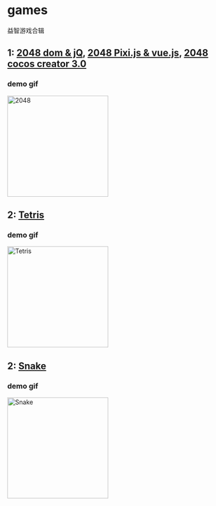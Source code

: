 # games
益智游戏合辑

## 1: [2048 dom & jQ](https://github.com/benbenye/2048),  [2048 Pixi.js & vue.js](https://github.com/benbenye/2048/tree/pixi.js),  [2048 cocos creator 3.0](https://github.com/benbenye/2048/tree/cocos3.0-sensor)  

### demo gif
<img src="https://mmbiz.qpic.cn/mmbiz_gif/07qFzkU6Kn4AKh8nkdcISEibhLTJ2hbpJvPB5FvgMSibZPXBeTCUgHygotP7lGXNvbeFJWzQ9XIuYDlcXr81mYJQ/0?wx_fmt=gif" width="230" alt="2048">    
  
## 2: [Tetris](https://github.com/benbenye/games/tree/master/src/sites/pixi-Tetris) 
### demo gif
<img src="https://mmbiz.qpic.cn/mmbiz_gif/07qFzkU6Kn4AKh8nkdcISEibhLTJ2hbpJYZ9emD1tAdwqXTziaRomyIDllAM4xY49ibvH8gt09bptgPtkSicVRq69A/0?wx_fmt=gif" width="230" alt="Tetris">

## 2: [Snake](https://github.com/benbenye/games/tree/master/src/sites/snake) 

### demo gif
<img src="https://mmbiz.qpic.cn/mmbiz_gif/07qFzkU6Kn4HNFXI0KTiaCMZkian3MWgvgr3yUdYDlcHloF2WlZqFVfk7cVVxSicibTibBAgicOS06nuEezgT3hU5ZVg/640?wx_fmt=gif&tp=webp&wxfrom=5&wx_lazy=1" width="230" alt="Snake">

